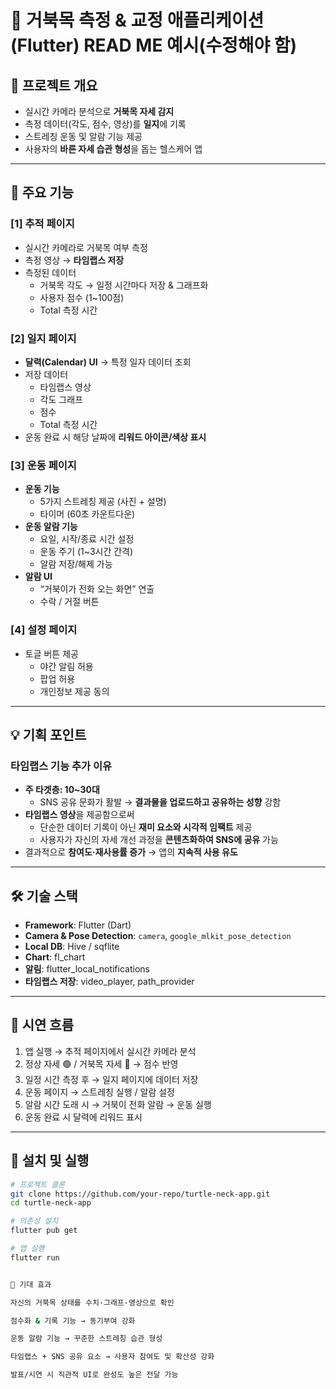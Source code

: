 # 🐢 거북목 측정 & 교정 애플리케이션 (Flutter) READ ME 예시(수정해야 함)

## 📌 프로젝트 개요
- 실시간 카메라 분석으로 **거북목 자세 감지**
- 측정 데이터(각도, 점수, 영상)를 **일지**에 기록
- 스트레칭 운동 및 알람 기능 제공
- 사용자의 **바른 자세 습관 형성**을 돕는 헬스케어 앱

---

## 🚀 주요 기능

### [1] 추적 페이지
- 실시간 카메라로 거북목 여부 측정
- 측정 영상 → **타임랩스 저장**
- 측정된 데이터
    - 거북목 각도 → 일정 시간마다 저장 & 그래프화
    - 사용자 점수 (1~100점)
    - Total 측정 시간

### [2] 일지 페이지
- **달력(Calendar) UI** → 특정 일자 데이터 조회
- 저장 데이터
    - 타임랩스 영상
    - 각도 그래프
    - 점수
    - Total 측정 시간
- 운동 완료 시 해당 날짜에 **리워드 아이콘/색상 표시**

### [3] 운동 페이지
- **운동 기능**
    - 5가지 스트레칭 제공 (사진 + 설명)
    - 타이머 (60초 카운트다운)
- **운동 알람 기능**
    - 요일, 시작/종료 시간 설정
    - 운동 주기 (1~3시간 간격)
    - 알람 저장/해제 가능
- **알람 UI**
    - “거북이가 전화 오는 화면” 연출
    - 수락 / 거절 버튼

### [4] 설정 페이지
- 토글 버튼 제공
    - 야간 알림 허용
    - 팝업 허용
    - 개인정보 제공 동의

---

## 💡 기획 포인트

### 타임랩스 기능 추가 이유
- **주 타겟층: 10~30대**
    - SNS 공유 문화가 활발 → **결과물을 업로드하고 공유하는 성향** 강함
- **타임랩스 영상**을 제공함으로써
    - 단순한 데이터 기록이 아닌 **재미 요소와 시각적 임팩트** 제공
    - 사용자가 자신의 자세 개선 과정을 **콘텐츠화하여 SNS에 공유** 가능
- 결과적으로 **참여도·재사용률 증가** → 앱의 **지속적 사용 유도**

---

## 🛠️ 기술 스택
- **Framework**: Flutter (Dart)
- **Camera & Pose Detection**: `camera`, `google_mlkit_pose_detection`
- **Local DB**: Hive / sqflite
- **Chart**: fl_chart
- **알림**: flutter_local_notifications
- **타임랩스 저장**: video_player, path_provider

---

## 🎥 시연 흐름
1. 앱 실행 → 추적 페이지에서 실시간 카메라 분석
2. 정상 자세 🟢 / 거북목 자세 🔴 → 점수 반영
3. 일정 시간 측정 후 → 일지 페이지에 데이터 저장
4. 운동 페이지 → 스트레칭 실행 / 알람 설정
5. 알람 시간 도래 시 → 거북이 전화 알람 → 운동 실행
6. 운동 완료 시 달력에 리워드 표시

---

## 📲 설치 및 실행
```bash
# 프로젝트 클론
git clone https://github.com/your-repo/turtle-neck-app.git
cd turtle-neck-app

# 의존성 설치
flutter pub get

# 앱 실행
flutter run


📌 기대 효과

자신의 거북목 상태를 수치·그래프·영상으로 확인

점수화 & 기록 기능 → 동기부여 강화

운동 알람 기능 → 꾸준한 스트레칭 습관 형성

타임랩스 + SNS 공유 요소 → 사용자 참여도 및 확산성 강화

발표/시연 시 직관적 UI로 완성도 높은 전달 가능